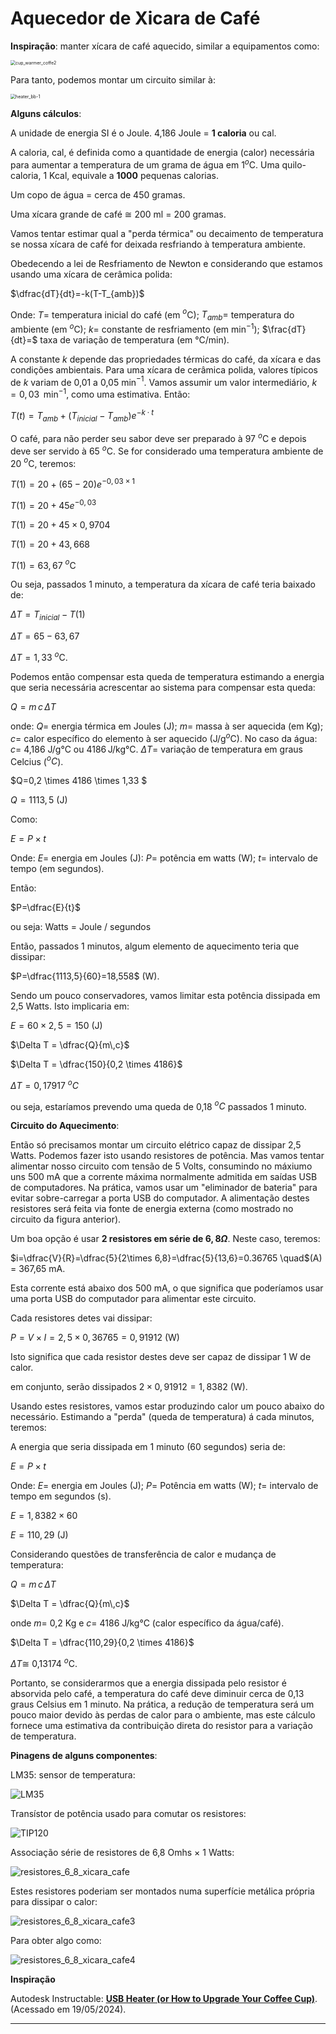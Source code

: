 # Aquecedor de Xicara de Café

**Inspiração**: manter xícara de café aquecido, similar a equipamentos como:

<img src="cup_warmer_coffe2.jpeg" alt="cup_warmer_coffe2" style="zoom:50%;" />

Para tanto, podemos montar um circuito similar à:

<img src="heater_bb-1.png" alt="heater_bb-1" style="zoom:50%;" />

**Alguns cálculos**:

A unidade de energia SI é o Joule. 4,186 Joule = **1 caloria** ou cal. 

A caloria, cal, é definida como a quantidade de energia (calor) necessária para aumentar a temperatura de um grama de água em $1^o$C. Uma quilo-caloria, 1 Kcal, equivale a **1000** pequenas calorias. 

Um copo de água = cerca de 450 gramas.

Uma xícara grande de café $\cong$ 200 ml =  200 gramas.

Vamos tentar estimar qual a "perda térmica" ou decaimento de temperatura se nossa xícara de café for deixada resfriando à temperatura ambiente.

Obedecendo a lei de Resfriamento de Newton e considerando que estamos usando uma xícara de cerâmica polida:

$\dfrac{dT}{dt}=-k(T-T_{amb})$

Onde:
$T=$ temperatura inicial do café (em $^o$C);
$T_{amb}=$ temperatura do ambiente (em $^o$C);
$k=$ constante de resfriamento (em min$^{-1}$);
$\frac{dT}{dt}=$ taxa de variação de temperatura (em °C/min).

A constante $k$ depende das propriedades térmicas do café, da xícara e das condições ambientais. Para uma xícara de cerâmica polida, valores típicos de $k$ variam de 0,01 a 0,05 min$^{-1}$. Vamos assumir um valor intermediário, $k=0,03$  min$^{-1}$, como uma estimativa. Então:

$T(t)=T_{amb}+(T_{inicial}-T_{amb})e^{-k \cdot t}$

O café, para não perder seu sabor deve ser preparado à 97 $^o$C e depois deve ser servido à 65 $^o$C. Se for considerado uma temperatura ambiente de 20 $^o$C, teremos:

$T(1)=20+(65-20)e^{-0,03 \times 1}$

$T(1)=20+45e^{-0,03}$

$T(1)=20+45 \times 0,9704$

$T(1)=20+43,668$

$T(1)=63,67$  $^o$C 

Ou seja, passados 1 minuto, a temperatura da xícara de café teria baixado de:

$\Delta T=T_{inicial}-T(1)$

$\Delta T=65-63,67$

$\Delta T = 1,33$ $^o$C.

Podemos então compensar esta queda de temperatura estimando a energia que seria necessária acrescentar ao sistema para compensar esta queda:

$Q=m\,c\,\Delta T$

onde: 
$Q=$ energia térmica em Joules (J);
$m=$ massa à ser aquecida (em Kg);
$c=$ calor específico do elemento à ser aquecido (J/g$^o$C). No caso da água: $c=$ 4,186 J/g°C ou 4186 J/kg°C.
$\Delta T=$ variação de temperatura em graus Celcius ($^oC$).

$Q=0,2 \times 4186 \times 1,33 $

$Q= 1113,5$ (J) 

Como:

$E=P \times t$

Onde:
$E=$ energia em Joules (J):
$P=$ potência em watts (W);
$t=$ intervalo de tempo (em segundos).

Então:

$P=\dfrac{E}{t}$

ou seja: Watts = Joule / segundos

Então, passados 1 minutos, algum elemento de aquecimento teria que dissipar:

$P=\dfrac{1113,5}{60}=18,558$ (W).

Sendo um pouco conservadores, vamos limitar esta potência dissipada em 2,5 Watts. Isto implicaria em:

$E=60 \times 2,5 = 150$ (J)

$\Delta T = \dfrac{Q}{m\,c}$

$\Delta T = \dfrac{150}{0,2 \times 4186}$

$\Delta T = 0,17917$ $^oC$

ou seja, estaríamos prevendo uma queda de 0,18 $^oC$ passados 1 minuto.

**Circuito do Aquecimento**:

Então só precisamos montar um circuito elétrico capaz de dissipar 2,5 Watts. Podemos fazer isto usando resistores de potência. Mas vamos tentar alimentar nosso circuito com tensão de 5 Volts, consumindo no máxiumo uns 500 mA que a corrente máxima normalmente admitida em saídas USB de computadores. Na prática, vamos usar um "eliminador de bateria" para evitar sobre-carregar a porta USB do computador. A alimentação destes resistores será feita via fonte de energia externa (como mostrado no circuito da figura anterior).

Um boa opção é usar **2 resistores em série de $6,8\Omega$**. Neste caso, teremos:

$i=\dfrac{V}{R}=\dfrac{5}{2\times 6,8}=\dfrac{5}{13,6}=0.36765 \quad$(A) = 367,65 mA.

Esta corrente está abaixo dos 500 mA, o que significa que poderíamos usar uma porta USB do computador para alimentar este circuito.

Cada resistores detes vai dissipar:

$P=V\times I=2,5 \times 0,36765 = 0,91912$ (W)

Isto significa que cada resistor destes deve ser capaz de dissipar 1 W de calor.

em conjunto, serão dissipados $2 \times 0,91912=1,8382$ (W).

Usando estes resistores, vamos estar produzindo calor um pouco abaixo do necessário. 
Estimando a "perda" (queda de temperatura) á cada minutos, teremos:

A energia que seria dissipada em 1 minuto (60 segundos) seria de:

$E=P \times t$

Onde:
$E=$ energia em Joules (J);
$P=$ Potência em watts (W);
$t=$ intervalo de tempo em segundos (s).

$E=1,8382 \times 60$

$E=110,29$ (J)

Considerando questões de transferência de calor e mudança de temperatura:

$Q=m\,c\,\Delta T$

$\Delta T = \dfrac{Q}{m\,c}$

onde $m=$ 0,2 Kg e $c=$ 4186 J/kg°C (calor específico da água/café).

$\Delta T = \dfrac{110,29}{0,2 \times 4186}$

$\Delta T \cong$ 0,13174 $^o$C.

Portanto, se considerarmos que a energia dissipada pelo resistor é absorvida pelo café, a temperatura do café deve diminuir cerca de 0,13 graus Celsius em 1 minuto. Na prática, a redução de temperatura será um pouco maior devido às perdas de calor para o ambiente, mas este cálculo fornece uma estimativa da contribuição direta do resistor para a variação de temperatura.

**Pinagens de alguns componentes**:

LM35: sensor de temperatura:

![LM35](LM35.jpeg)

Transístor de potência usado para comutar os resistores:

![TIP120](TIP120.jpeg)

Associação série de resistores de 6,8 Omhs $\times$ 1 Watts:

![resistores_6_8_xicara_cafe](resistores_6_8_xicara_cafe.webp)

Estes resistores poderiam ser montados numa superfície metálica própria para dissipar o calor:

![resistores_6_8_xicara_cafe3](resistores_6_8_xicara_cafe3.webp)

Para obter algo como:

![resistores_6_8_xicara_cafe4](resistores_6_8_xicara_cafe4.webp)



**Inspiração**

Autodesk Instructable: **[USB Heater (or How to Upgrade Your Coffee Cup)](https://www.instructables.com/USB-Heater-or-How-to-Upgrade-Your-Coffee-Cup/)**. (Acessado em 19/05/2024).

----

<script language="JavaScript">
<!-- Hide JavaScript...
var LastUpdated = document.lastModified;
document.writeln ("Fernando Passold, atualizado em " + LastUpdated); // End Hiding -->
</script>



